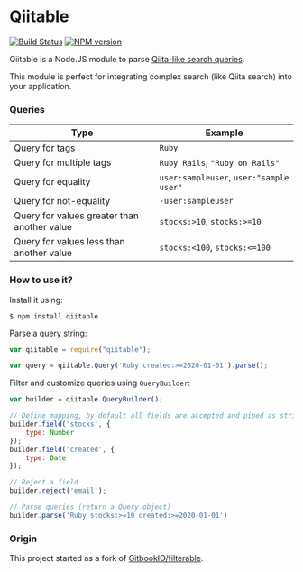 # Qiitable

[![Build Status](https://travis-ci.com/ryamaguchi0220/qiitable.svg?branch=master)](https://travis-ci.com/ryamaguchi0220/qiitable)
[![NPM version](https://badge.fury.io/js/qiitable.svg)](https://badge.fury.io/js/qiitable)

Qiitable is a Node.JS module to parse [Qiita-like search queries](https://help.qiita.com/ja/articles/qiita-search-options).

This module is perfect for integrating complex search (like Qiita search) into your application.

### Queries

| Type | Example |
| ---- | ------- |
| Query for tags | `Ruby` |
| Query for multiple tags | `Ruby Rails`, `"Ruby on Rails"` |
| Query for equality | `user:sampleuser`, `user:"sample user"` |
| Query for not-equality | `-user:sampleuser` |
| Query for values greater than another value | `stocks:>10`, `stocks:>=10` |
| Query for values less than another value | `stocks:<100`, `stocks:<=100` |

### How to use it?

Install it using:

```
$ npm install qiitable
```

Parse a query string:

```js
var qiitable = require("qiitable");

var query = qiitable.Query('Ruby created:>=2020-01-01').parse();
```

Filter and customize queries using `QueryBuilder`:

```js
var builder = qiitable.QueryBuilder();

// Define mapping, by default all fields are accepted and piped as string
builder.field('stocks', {
    type: Number
});
builder.field('created', {
    type: Date
});

// Reject a field
builder.reject('email');

// Parse queries (return a Query object)
builder.parse('Ruby stocks:>=10 created:>=2020-01-01')
```

### Origin

This project started as a fork of [GitbookIO/filterable](https://github.com/GitbookIO/filterable).
